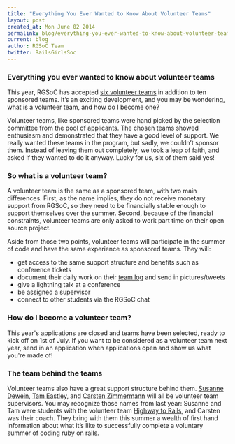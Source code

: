 ```yaml
---
title: "Everything You Ever Wanted to Know About Volunteer Teams"
layout: post
created_at: Mon June 02 2014
permalink: blog/everything-you-ever-wanted-to-know-about-volunteer-teams
current: blog
author: RGSoC Team
twitter: RailsGirlsSoc
---
```


### Everything you ever wanted to know about volunteer teams

This year, RGSoC has accepted [six volunteer teams](http://railsgirlssummerofcode.org/blog/final-team-list-2014/)  in addition to ten sponsored teams. It’s an exciting development, and you may be wondering, what is a volunteer team, and how do I become one?

Volunteer teams, like sponsored teams were hand picked by the selection committee from the pool of applicants. The chosen teams showed enthusiasm and demonstrated that they have a good level of support. We really wanted these teams in the program, but sadly, we couldn’t sponsor them. Instead of leaving them out completely, we took a leap of faith, and asked if they wanted to do it anyway. Lucky for us, six of them said yes!

### So what is a volunteer team?

A volunteer team is the same as a sponsored team, with two main differences. First, as the name implies, they do not receive monetary support from RGSoC, so they need to be financially stable enough to support themselves over the summer. Second, because of the financial constraints, volunteer teams are only asked to work part time on their open source project. 

Aside from those two points, volunteer teams will participate in the summer of code and have the same experience as sponsored teams. They will:

* get access to the same support structure and benefits such as conference tickets
* document their daily work on their  [team log](http://railsgirlssummerofcode.org/students/team-log) and send in pictures/tweets
* give a lightning talk at a conference
* be assigned a supervisor
* connect to other students via the RGSoC chat

### How do I become a volunteer team?

This year's applications are closed and teams have been selected, ready to kick off on 1st of July. If you want to be considered as a volunteer team next year, send in an application when applications open and show us what you're made of!

### The team behind the teams

Volunteer teams also have a great support structure behind them. [Susanne Dewein](https://twitter.com/BibiBienenstich), [Tam Eastley](https://twitter.com/travelingtamm), and [Carsten Zimmermann](https://twitter.com/carpgezwitscher) will all be volunteer team supervisors. You may recognize those names from last year: Susanne and Tam were students with the volunteer team [Highway to Rails](http://highwaytorails.tumblr.com/), and Carsten was their coach. They bring with them this summer a wealth of first hand information about what it’s like to successfully complete a voluntary summer of coding ruby on rails.
